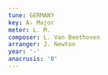 ```yaml
---
tune: GERMANY
key: A♭ Major
meter: L. M.
composer: L. Van Beethoven
arranger: J. Newton
year: '-'
anacrusis: '0'
---
```

